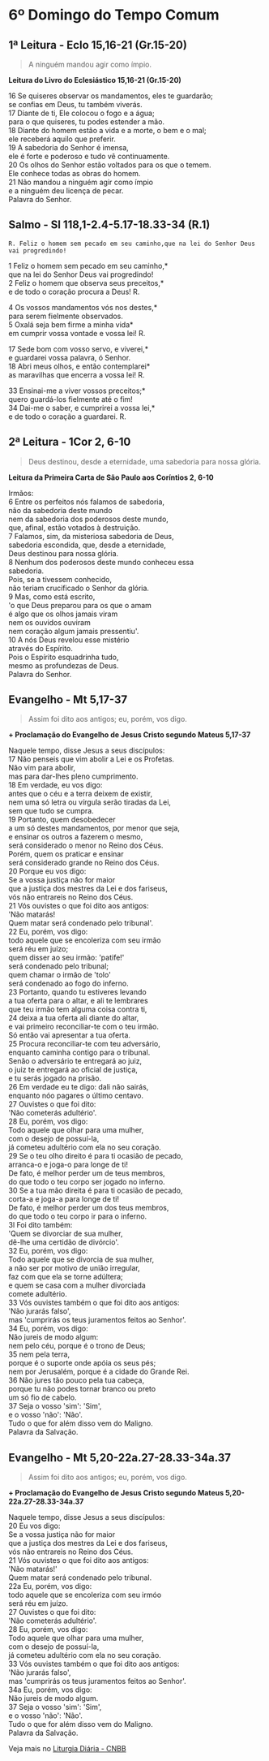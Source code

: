 # 6º Domingo do Tempo Comum

## 1ª Leitura - Eclo 15,16-21 (Gr.15-20)

> A ninguém mandou agir como ímpio.

**Leitura do Livro do Eclesiástico 15,16-21 (Gr.15-20)**

16 Se quiseres observar os mandamentos, eles te guardarão;   
 se confias em Deus, tu também viverás.    
17 Diante de ti, Ele colocou o fogo e a água;   
 para o que quiseres, tu podes estender a mão.    
18 Diante do homem estão a vida e a morte, o bem e o mal;   
 ele receberá aquilo que preferir.    
19 A sabedoria do Senhor é imensa,   
 ele é forte e poderoso e tudo vê continuamente.    
20 Os olhos do Senhor estão voltados para os que o temem.   
 Ele conhece todas as obras do homem.    
21 Não mandou a ninguém agir como ímpio   
 e a ninguém deu licença de pecar.   
 Palavra do Senhor.

## Salmo - Sl 118,1-2.4-5.17-18.33-34 (R.1)

`R. Feliz o homem sem pecado em seu caminho,que na lei do Senhor Deus vai progredindo!`

1 Feliz o homem sem pecado em seu caminho,*   
 que na lei do Senhor Deus vai progredindo!    
2 Feliz o homem que observa seus preceitos,*   
 e de todo o coração procura a Deus! R.   
   
4 Os vossos mandamentos vós nos destes,*   
 para serem fielmente observados.    
5 Oxalá seja bem firme a minha vida*   
  em cumprir vossa vontade e vossa lei! R.   
   
17 Sede bom com vosso servo, e viverei,*   
 e guardarei vossa palavra, ó Senhor.    
18 Abri meus olhos, e então contemplarei*   
 as maravilhas que encerra a vossa lei! R.   
 
33 Ensinai-me a viver vossos preceitos;*   
 quero guardá-los fielmente até o fim!   
34 Dai-me o saber, e cumprirei a vossa lei,*   
 e de todo o coração a guardarei.       R.

## 2ª Leitura - 1Cor 2, 6-10

> Deus destinou, desde a eternidade, uma sabedoria para nossa glória.

**Leitura da Primeira Carta de São Paulo aos Coríntios 2, 6-10**

Irmãos:    
6 Entre os perfeitos nós falamos de sabedoria,   
 não da sabedoria deste mundo   
 nem da sabedoria dos poderosos deste mundo,   
 que, afinal, estão votados à destruição.    
7 Falamos, sim, da misteriosa sabedoria de Deus,   
 sabedoria escondida, que, desde a eternidade,   
 Deus destinou para nossa glória.    
8 Nenhum dos poderosos deste mundo conheceu essa   
 sabedoria.   
 Pois, se a tivessem conhecido,   
 não teriam crucificado o Senhor da glória.    
9 Mas, como está escrito,   
 'o que Deus preparou para os que o amam   
 é algo que os olhos jamais viram   
 nem os ouvidos ouviram   
 nem coração algum jamais pressentiu'.    
10 A nós Deus revelou esse mistério   
 através do Espírito.   
 Pois o Espírito esquadrinha tudo,   
 mesmo as profundezas de Deus.   
 Palavra do Senhor.

## Evangelho - Mt 5,17-37

> Assim foi dito aos antigos; eu, porém, vos digo.

**+ Proclamação do Evangelho de Jesus Cristo segundo Mateus 5,17-37**

Naquele tempo, disse Jesus a seus discípulos:    
17 Não penseis que vim abolir a Lei e os Profetas.   
 Não vim para abolir,   
 mas para dar-lhes pleno cumprimento.    
18 Em verdade, eu vos digo:   
 antes que o céu e a terra deixem de existir,   
 nem uma só letra ou vírgula serão tiradas da Lei,   
 sem que tudo se cumpra.    
19 Portanto, quem desobedecer   
 a um só destes mandamentos, por menor que seja,   
 e ensinar os outros a fazerem o mesmo,   
 será considerado o menor no Reino dos Céus.   
 Porém, quem os praticar e ensinar   
 será considerado grande no Reino dos Céus.    
20 Porque eu vos digo:   
 Se a vossa justiça não for maior   
 que a justiça dos mestres da Lei e dos fariseus,   
 vós não entrareis no Reino dos Céus.    
21 Vós ouvistes o que foi dito aos antigos:   
 'Não matarás!   
 Quem matar será condenado pelo tribunal'.    
22 Eu, porém, vos digo:   
 todo aquele que  se encoleriza com seu irmão   
 será réu em juízo;   
 quem disser ao seu irmão: 'patife!'   
 será condenado pelo tribunal;   
 quem chamar o irmão de 'tolo'   
 será condenado ao fogo do inferno.    
23 Portanto, quando tu estiveres levando    
 a tua oferta para o altar, e ali te lembrares   
 que teu irmão tem alguma coisa contra ti,    
24 deixa a tua oferta ali diante do altar,   
 e vai primeiro reconciliar-te com o teu irmão.   
 Só então vai apresentar a tua oferta.    
25 Procura reconciliar-te com teu adversário,   
 enquanto caminha contigo para o tribunal.   
 Senão o adversário te entregará ao juiz,   
 o juiz te entregará ao oficial de justiça,   
 e tu serás jogado na prisão.    
26 Em verdade eu te digo: dali não sairás,   
 enquanto nóo pagares o último centavo.    
27 Ouvistes o que foi dito:   
 'Não cometerás adultério'.    
28 Eu, porém, vos digo:   
 Todo aquele que olhar para uma mulher,   
 com o desejo de possuí-la,   
 já cometeu adultério com ela no seu coração.    
29 Se o teu olho direito é para ti ocasião de pecado,   
 arranca-o e joga-o para longe de ti!   
 De fato, é melhor perder um de teus membros,   
 do que todo o teu corpo ser jogado no inferno.    
30 Se a tua mão direita é para ti ocasião de pecado,   
 corta-a e joga-a para longe de ti!   
 De fato, é melhor perder um dos teus membros,   
 do que todo o teu corpo ir para o inferno.    
3l Foi dito também:   
 'Quem se divorciar de sua mulher,   
 dê-lhe uma certidão de divórcio'.    
32 Eu, porém, vos digo:   
 Todo aquele que se divorcia de sua mulher,   
 a não ser por motivo de união irregular,   
 faz com que ela se torne adúltera;   
 e quem se casa com a mulher divorciada   
 comete adultério.    
33 Vós ouvistes também o que foi dito aos antigos:   
 'Não jurarás falso',   
 mas 'cumprirás os teus juramentos feitos ao Senhor'.    
34 Eu, porém, vos digo:   
 Não jureis de modo algum:   
 nem pelo céu, porque é o trono de Deus;    
35 nem pela terra,   
 porque é o suporte onde apóia os seus pés;   
 nem por Jerusalém, porque é a cidade do Grande Rei.    
36 Não jures tão pouco pela tua cabeça,   
 porque tu não podes tornar branco ou preto   
 um só fio de cabelo.    
37 Seja o vosso 'sim': 'Sim',   
 e o vosso 'não': 'Não'.   
 Tudo o que for além disso vem do Maligno.   
 Palavra da Salvação.

## Evangelho - Mt 5,20-22a.27-28.33-34a.37

> Assim foi dito aos antigos; eu, porém, vos digo.

**+ Proclamação do Evangelho de Jesus Cristo segundo Mateus 5,20-22a.27-28.33-34a.37**

Naquele tempo, disse Jesus a seus discípulos:    
20 Eu vos digo:   
 Se a vossa justiça não for maior   
 que a justiça dos mestres da Lei e dos fariseus,   
 vós não entrareis no Reino dos Céus.    
21 Vós ouvistes o que foi dito aos antigos:   
 'Não matarás!'   
 Quem matar será condenado pelo tribunal.    
22a Eu, porém, vos digo:    
 todo aquele que se encoleriza com seu irmóo   
 será réu em juízo.    
27 Ouvistes o que foi dito:   
 'Não cometerás adultério'.    
28 Eu, porém, vos digo:   
 Todo aquele que olhar para uma mulher,   
 com o desejo de possuí-la,   
 já cometeu adultério com ela no seu coração.    
33 Vós ouvistes também o que foi dito aos antigos:   
 'Não jurarás falso',   
 mas 'cumprirás os teus juramentos feitos ao Senhor'.    
34a Eu, porém, vos digo:   
 Não jureis de modo algum.    
37 Seja o vosso 'sim': 'Sim',   
 e o vosso 'não': 'Não'.   
 Tudo o que for além disso vem do Maligno.   
 Palavra da Salvação.

Veja mais no [Liturgia Diária - CNBB](http://liturgiadiaria.cnbb.org.br/app/user/user/UserView.php?ano=2017&mes=2&dia=12)
